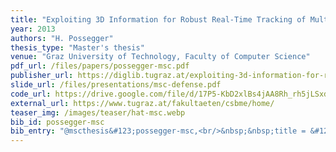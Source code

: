 ```yaml
---
title: "Exploiting 3D Information for Robust Real-Time Tracking of Multiple Objects in Complex Scenarios"
year: 2013
authors: "H. Possegger"
thesis_type: "Master's thesis"
venue: "Graz University of Technology, Faculty of Computer Science"
pdf_url: /files/papers/possegger-msc.pdf
publisher_url: https://diglib.tugraz.at/exploiting-3d-information-for-robust-real-time-tracking-of-multiple-objects-in-complex-scenarios-2013
slide_url: /files/presentations/msc-defense.pdf
code_url: https://drive.google.com/file/d/17P5-KbD2xlBs4jAA8Rh_rh5jLSxdKcUp/view?usp=sharing
external_url: https://www.tugraz.at/fakultaeten/csbme/home/
teaser_img: /images/teaser/hat-msc.webp
bib_id: possegger-msc
bib_entry: "@mscthesis&#123;possegger-msc,<br/>&nbsp;&nbsp;title = &#123;&#123;Exploiting 3D Information for Robust Real-Time Tracking of Multiple Objects in Complex Scenarios&#125;&#125;,<br/>&nbsp;&nbsp;author = &#123;Possegger, Horst&#125;,<br/>&nbsp;&nbsp;school = &#123;Graz University of Technology, Faculty of Computer Science&#125;,<br/>&nbsp;&nbsp;year = &#123;2013&#125;<br/>&#125;"
---
```

